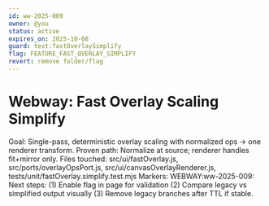 ```yaml
---
id: ww-2025-009
owner: @you
status: active
expires_on: 2025-10-08
guard: test:fastOverlaySimplify
flag: FEATURE_FAST_OVERLAY_SIMPLIFY
revert: remove folder/flag
---
```


# Webway: Fast Overlay Scaling Simplify

Goal: Single-pass, deterministic overlay scaling with normalized ops -> one renderer transform.
Proven path: Normalize at source; renderer handles fit+mirror only.
Files touched: src/ui/fastOverlay.js, src/ports/overlayOpsPort.js, src/ui/canvasOverlayRenderer.js, tests/unit/fastOverlay.simplify.test.mjs
Markers: WEBWAY:ww-2025-009:
Next steps: (1) Enable flag in page for validation (2) Compare legacy vs simplified output visually (3) Remove legacy branches after TTL if stable.
